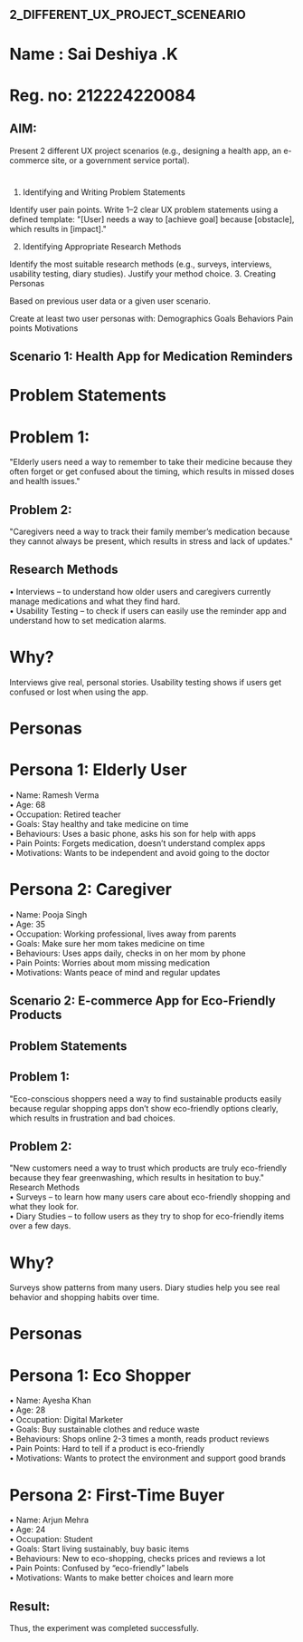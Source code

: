 ## 2_DIFFERENT_UX_PROJECT_SCENEARIO

# Name : Sai Deshiya .K 
# Reg. no: 212224220084
## AIM:
 Present 2 different UX project scenarios (e.g., designing a health app, an e-commerce site, or a government service portal).
 #

1. Identifying and Writing Problem Statements

Identify user pain points.
Write 1–2 clear UX problem statements using a defined template:
"[User] needs a way to [achieve goal] because [obstacle], which results in [impact]."

 2. Identifying Appropriate Research Methods

Identify the most suitable research methods (e.g., surveys, interviews, usability testing, diary studies).
Justify your method choice.
 3. Creating Personas

 Based on previous user data or a given user scenario.

Create at least two user personas with:
Demographics
Goals
Behaviors
Pain points
Motivations
## Scenario 1: Health App for Medication Reminders  
# Problem Statements  
# Problem 1: # 
"Elderly users need a way to remember to take their medicine because they often forget or 
get confused about the timing, which results in missed doses and health issues."    
## Problem 2:  
"Caregivers need a way to track their family member’s medication because they cannot 
always be present, which results in stress and lack of updates."  
## Research Methods  
• Interviews – to understand how older users and caregivers currently manage 
medications and what they find hard.  
• Usability Testing – to check if users can easily use the reminder app and understand how to set medication alarms.  
# Why?  
Interviews give real, personal stories. Usability testing shows if users get confused or lost when using the app.  
# Personas  
# Persona 1: Elderly User  
• Name: Ramesh Verma  
• Age: 68  
• Occupation: Retired teacher  
• Goals: Stay healthy and take medicine on time  
• Behaviours: Uses a basic phone, asks his son for help with apps  
• Pain Points: Forgets medication, doesn’t understand complex apps  
• Motivations: Wants to be independent and avoid going to the doctor  
# Persona 2: Caregiver  
• Name: Pooja Singh  
• Age: 35  
• Occupation:  Working professional, lives away from parents  
• Goals:  Make sure her mom takes medicine on time  
• Behaviours:  Uses apps daily, checks in on her mom by phone  
• Pain Points:  Worries about mom missing medication  
• Motivations:  Wants peace of mind and regular updates  
## Scenario 2: E-commerce App for Eco-Friendly Products  
## Problem Statements  
## Problem 1:  
"Eco-conscious shoppers need a way to find sustainable products easily because regular 
shopping apps don’t show eco-friendly options clearly, which results in frustration and bad 
choices.  
## Problem 2:  
"New customers need a way to trust which products are truly eco-friendly because they fear 
greenwashing, which results in hesitation to buy."   
Research Methods  
• Surveys – to learn how many users care about eco-friendly shopping and what they 
look for.  
• Diary Studies – to follow users as they try to shop for eco-friendly items over a few days.  
# Why?  
Surveys show patterns from many users. Diary studies help you see real behavior and shopping habits over time.  
# Personas  
# Persona 1: Eco Shopper  
• Name: Ayesha Khan  
• Age: 28  
• Occupation: Digital Marketer  
• Goals: Buy sustainable clothes and reduce waste  
• Behaviours: Shops online 2-3 times a month, reads product reviews  
• Pain Points: Hard to tell if a product is eco-friendly  
• Motivations: Wants to protect the environment and support good brands  
# Persona 2: First-Time Buyer  
• Name: Arjun Mehra  
• Age: 24  
• Occupation: Student  
• Goals: Start living sustainably, buy basic items  
• Behaviours: New to eco-shopping, checks prices and reviews a lot  
• Pain Points: Confused by “eco-friendly” labels  
• Motivations: Wants to make better choices and learn more 
## Result:
Thus, the experiment was completed successfully.
